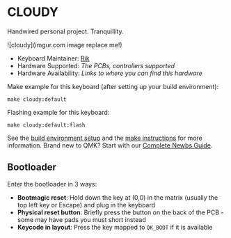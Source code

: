 # CLOUDY

Handwired personal project. Tranquillity.  

![cloudy](imgur.com image replace me!)

* Keyboard Maintainer: [Rik](https://github.com/6ooker)
* Hardware Supported: *The PCBs, controllers supported*
* Hardware Availability: *Links to where you can find this hardware*

Make example for this keyboard (after setting up your build environment):

    make cloudy:default

Flashing example for this keyboard:

    make cloudy:default:flash

See the [build environment setup](https://docs.qmk.fm/#/getting_started_build_tools) and the [make instructions](https://docs.qmk.fm/#/getting_started_make_guide) for more information. Brand new to QMK? Start with our [Complete Newbs Guide](https://docs.qmk.fm/#/newbs).

## Bootloader

Enter the bootloader in 3 ways:

* **Bootmagic reset**: Hold down the key at (0,0) in the matrix (usually the top left key or Escape) and plug in the keyboard
* **Physical reset button**: Briefly press the button on the back of the PCB - some may have pads you must short instead
* **Keycode in layout**: Press the key mapped to `QK_BOOT` if it is available
